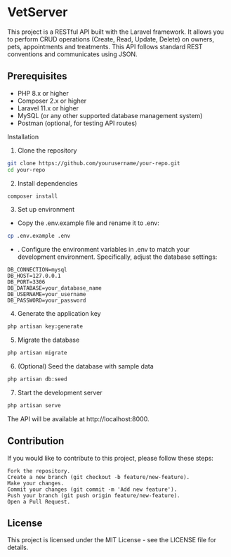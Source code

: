 # VetServer

This project is a RESTful API built with the Laravel framework. It allows you to perform CRUD operations (Create, Read, Update, Delete) on owners, pets, appointments and treatments. This API follows standard REST conventions and communicates using JSON.

## Prerequisites

- PHP 8.x or higher
- Composer 2.x or higher
- Laravel 11.x or higher
- MySQL (or any other supported database management system)
- Postman (optional, for testing API routes)

Installation

1. Clone the repository

```bash
git clone https://github.com/yourusername/your-repo.git
cd your-repo
```

2. Install dependencies

```bash
composer install
```

3. Set up environment

  - Copy the .env.example file and rename it to .env:

```bash
cp .env.example .env
```

  - . Configure the environment variables in .env to match your development environment. Specifically, adjust the database settings:

```plaintext
DB_CONNECTION=mysql
DB_HOST=127.0.0.1
DB_PORT=3306
DB_DATABASE=your_database_name
DB_USERNAME=your_username
DB_PASSWORD=your_password
```

4. Generate the application key

```bash
php artisan key:generate
```

5. Migrate the database

```bash
php artisan migrate
```
6. (Optional) Seed the database with sample data

```bash
php artisan db:seed
```

7. Start the development server

```bash
php artisan serve
```

The API will be available at http://localhost:8000.

## Contribution

If you would like to contribute to this project, please follow these steps:

    Fork the repository.
    Create a new branch (git checkout -b feature/new-feature).
    Make your changes.
    Commit your changes (git commit -m 'Add new feature').
    Push your branch (git push origin feature/new-feature).
    Open a Pull Request.

## License

This project is licensed under the MIT License - see the LICENSE file for details.